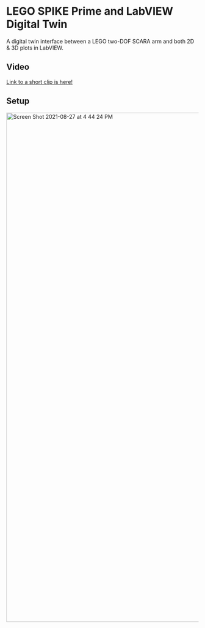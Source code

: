 # LEGO SPIKE Prime and LabVIEW Digital Twin
A digital twin interface between a LEGO two-DOF SCARA arm and both 2D & 3D plots in LabVIEW.

## Video
[Link to a short clip is here!](https://youtu.be/Ry-4VdQcvX8)

## Setup
<img width="1330" alt="Screen Shot 2021-08-27 at 4 44 24 PM" src="https://user-images.githubusercontent.com/49819466/131186512-cfa48a2e-070f-4625-8eff-c07521b3bdf7.png">

